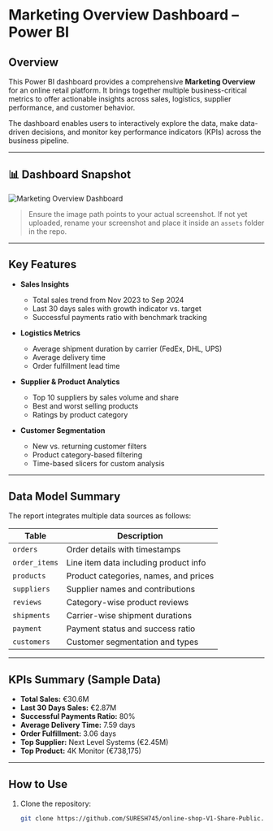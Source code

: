 # Marketing Overview Dashboard – Power BI

## Overview

This Power BI dashboard provides a comprehensive **Marketing Overview** for an online retail platform. It brings together multiple business-critical metrics to offer actionable insights across sales, logistics, supplier performance, and customer behavior.

The dashboard enables users to interactively explore the data, make data-driven decisions, and monitor key performance indicators (KPIs) across the business pipeline.

---

## 📊 Dashboard Snapshot

![Marketing Overview Dashboard](https://github.com/SURESH745/online-shop-V1-Share-Public/blob/main/assets/marketing-dashboard-preview.png)

> Ensure the image path points to your actual screenshot. If not yet uploaded, rename your screenshot and place it inside an `assets` folder in the repo.

---

## Key Features

- **Sales Insights**
  - Total sales trend from Nov 2023 to Sep 2024
  - Last 30 days sales with growth indicator vs. target
  - Successful payments ratio with benchmark tracking

- **Logistics Metrics**
  - Average shipment duration by carrier (FedEx, DHL, UPS)
  - Average delivery time
  - Order fulfillment lead time

- **Supplier & Product Analytics**
  - Top 10 suppliers by sales volume and share
  - Best and worst selling products
  - Ratings by product category

- **Customer Segmentation**
  - New vs. returning customer filters
  - Product category-based filtering
  - Time-based slicers for custom analysis

---

## Data Model Summary

The report integrates multiple data sources as follows:

| Table              | Description                                        |
|-------------------|----------------------------------------------------|
| `orders`           | Order details with timestamps                     |
| `order_items`      | Line item data including product info             |
| `products`         | Product categories, names, and prices             |
| `suppliers`        | Supplier names and contributions                  |
| `reviews`          | Category-wise product reviews                     |
| `shipments`        | Carrier-wise shipment durations                   |
| `payment`          | Payment status and success ratio                  |
| `customers`        | Customer segmentation and types                   |

---

## KPIs Summary (Sample Data)

- **Total Sales:** €30.6M  
- **Last 30 Days Sales:** €2.87M  
- **Successful Payments Ratio:** 80%  
- **Average Delivery Time:** 7.59 days  
- **Order Fulfillment:** 3.06 days  
- **Top Supplier:** Next Level Systems (€2.45M)  
- **Top Product:** 4K Monitor (€738,175)

---

## How to Use

1. Clone the repository:
   ```bash
   git clone https://github.com/SURESH745/online-shop-V1-Share-Public.git
